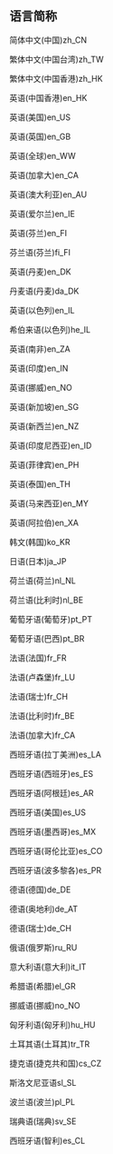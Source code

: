 ## 语言简称
简体中文(中国)zh_CN

繁体中文(中国台湾)zh_TW

繁体中文(中国香港)zh_HK

英语(中国香港)en_HK

英语(美国)en_US

英语(英国)en_GB

英语(全球)en_WW

英语(加拿大)en_CA

英语(澳大利亚)en_AU

英语(爱尔兰)en_IE

英语(芬兰)en_FI

芬兰语(芬兰)fi_FI

英语(丹麦)en_DK

丹麦语(丹麦)da_DK

英语(以色列)en_IL

希伯来语(以色列)he_IL

英语(南非)en_ZA

英语(印度)en_IN

英语(挪威)en_NO

英语(新加坡)en_SG

英语(新西兰)en_NZ

英语(印度尼西亚)en_ID

英语(菲律宾)en_PH

英语(泰国)en_TH

英语(马来西亚)en_MY

英语(阿拉伯)en_XA

韩文(韩国)ko_KR

日语(日本)ja_JP

荷兰语(荷兰)nl_NL

荷兰语(比利时)nl_BE

葡萄牙语(葡萄牙)pt_PT

葡萄牙语(巴西)pt_BR

法语(法国)fr_FR

法语(卢森堡)fr_LU

法语(瑞士)fr_CH

法语(比利时)fr_BE

法语(加拿大)fr_CA

西班牙语(拉丁美洲)es_LA

西班牙语(西班牙)es_ES

西班牙语(阿根廷)es_AR

西班牙语(美国)es_US

西班牙语(墨西哥)es_MX

西班牙语(哥伦比亚)es_CO

西班牙语(波多黎各)es_PR

德语(德国)de_DE

德语(奥地利)de_AT

德语(瑞士)de_CH

俄语(俄罗斯)ru_RU

意大利语(意大利)it_IT

希腊语(希腊)el_GR

挪威语(挪威)no_NO

匈牙利语(匈牙利)hu_HU

土耳其语(土耳其)tr_TR

捷克语(捷克共和国)cs_CZ

斯洛文尼亚语sl_SL

波兰语(波兰)pl_PL

瑞典语(瑞典)sv_SE

西班牙语(智利)es_CL